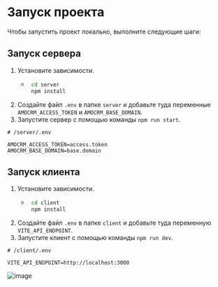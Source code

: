 # Запуск проекта

Чтобы запустить проект локально, выполните следующие шаги:

## Запуск сервера

1. Установите зависимости. 
   - ```bash
      cd server
      npm install
2. Создайте файл `.env` в папке `server` и добавьте туда переменные `AMOCRM_ACCESS_TOKEN` и `AMOCRM_BASE_DOMAIN`.
3. Запустите сервер с помощью команды `npm run start`.

```
# /server/.env

AMOCRM_ACCESS_TOKEN=access.token
AMOCRM_BASE_DOMAIN=base.domain
```

## Запуск клиента

1. Установите зависимости.
   - ```bash
      cd client
      npm install
2. Создайте файл `.env` в папке `client` и добавьте туда переменную `VITE_API_ENDPOINT`.
3. Запустите клиент с помощью команды `npm run dev`.

```
# /client/.env

VITE_API_ENDPOINT=http://localhost:3000
```

![image](https://github.com/iinegnalon/genesis-api-vue/assets/56963054/129b499c-8a2b-470b-bc6e-756881f91d59)
